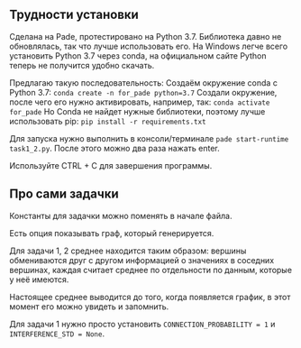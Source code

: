 ## Трудности установки
Сделана на Pade, протестировано на Python 3.7. Библиотека давно не обновлялась, так что лучше использовать его.
На Windows легче всего установить Python 3.7 через conda, на официальном сайте Python теперь не получится удобно скачать.

Предлагаю такую последовательность:
Создаём окружение conda с Python 3.7:
`conda create -n for_pade python=3.7`
Создали окружение, после чего его нужно активировать, например, так:
`conda activate for_pade`
Но Conda не найдет нужные библиотеки, поэтому лучше использовать pip:
`pip install -r requirements.txt`

Для запуска нужно выполнить в консоли/терминале `pade start-runtime task1_2.py`.
После этого можно два раза нажать enter.

Используйте CTRL + C для завершения программы.

## Про сами задачки

Константы для задачки можно поменять в начале файла.

Есть опция показывать граф, который генерируется.

Для задачи 1, 2 среднее находится таким образом: вершины обмениваются друг с другом информацией о значениях в соседних вершинах, каждая считает среднее по отдельности по данным, которые у неё имеются. 

Настоящее среднее выводится до того, когда появляется график, в этот момент его можно увидеть и запомнить.

Для задачи 1 нужно просто установить `CONNECTION_PROBABILITY = 1` и `INTERFERENCE_STD = None`.